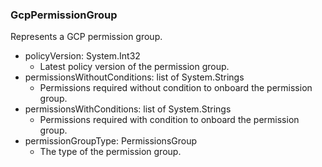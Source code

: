 ### GcpPermissionGroup
Represents a GCP permission group.

- policyVersion: System.Int32
  - Latest policy version of the permission group.
- permissionsWithoutConditions: list of System.Strings
  - Permissions required without condition to onboard the permission group.
- permissionsWithConditions: list of System.Strings
  - Permissions required with condition to onboard the permission group.
- permissionGroupType: PermissionsGroup
  - The type of the permission group.
